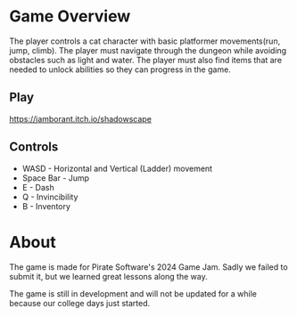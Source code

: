 # Game Overview
The player controls a cat character with basic platformer movements(run, jump, climb). The player must navigate through the dungeon while avoiding obstacles such as light and water. The player must also find items that are needed to unlock abilities so they can progress in the game.



## Play
https://jamborant.itch.io/shadowscape

## Controls
- WASD - Horizontal and Vertical (Ladder) movement
- Space Bar - Jump
- E - Dash
- Q - Invincibility
- B - Inventory

# About
The game is made for Pirate Software's 2024 Game Jam. Sadly we failed to submit it, but we learned great lessons along the way.

The game is still in development and will not be updated for a while because our college days just started.

